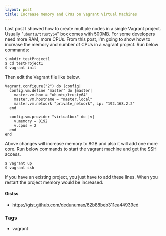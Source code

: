 ```yaml
---
layout: post
title: Increase memory and CPUs on Vagrant Virtual Machines
---
```


Last post I showed how to create multiple nodes in a single Vagrant project. Usually "`ubuntu/trusty64`" box comes with 500MB. For some developers need more RAM, more CPUs. From this post, I'm going to show how to increase the memory and number of CPUs in a vagrant project. Run below commands:

```console
$ mkdir testProject1
$ cd testProject1
$ vagrant init
```

Then edit the Vagrant file like below.

```console
Vagrant.configure("2") do |config|
  config.vm.define "master" do |master|    
    master.vm.box = "ubuntu/trusty64"
    master.vm.hostname = "master.local"
    master.vm.network "private_network", ip: "192.168.2.2"
  end

  config.vm.provider "virtualbox" do |v|
    v.memory = 8192
    v.cpus = 2
  end
end
```

Above changes will increase memory to 8GB and also it will add one more core. Run below commands to start the vagrant machine and get the SSH access.

``` console
$ vagrant up
$ vagrant ssh
```

If you have an existing project, you just have to add these lines. When you restart the project memory would be increased.

#### Gistss

- <https://gist.github.com/dedunumax/62b88beb311ea44939ed>

### Tags

- vagrant